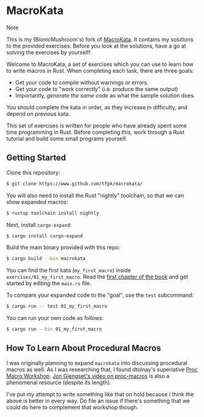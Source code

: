 # MacroKata

> [!NOTE]
> This is my (BionicMushroom's) fork of [MacroKata](https://github.com/tfpk/macrokata). It contains my solutions to the provided exercises. Before you look at the solutions, have a go at solving the exercises by yourself!

Welcome to MacroKata, a set of exercises which you can use to learn how to write
macros in Rust. When completing each task, there are three goals:

 - Get your code to compile without warnings or errors.
 - Get your code to "work correctly" (i.e. produce the same output)
 - Importantly, *generate the same code* as what the sample solution does.

You should complete the kata in order, as they increase in
difficulty, and depend on previous kata.

This set of exercises is written for people who have already spent some time
programming in Rust. Before completing this, work through a Rust tutorial
and build some small programs yourself. 

## Getting Started

Clone this repository:

``` sh
$ git clone https://www.github.com/tfpk/macrokata/
```

You will also need to install the Rust "nightly" toolchain, so that we can show
expanded macros:

``` sh
$ rustup toolchain install nightly
```

Next, install `cargo-expand`:

``` sh
$ cargo install cargo-expand
```

Build the main binary provided with this repo:

``` sh
$ cargo build --bin macrokata
```

You can find the first kata (`my_first_macro`) inside `exercises/01_my_first_macro`.
Read the [first chapter of the book](https://tfpk.github.io/macrokata/01_README.html)
and get started by editing the `main.rs` file.

To compare your expanded code to the "goal", use the `test` subcommand:

``` sh
$ cargo run -- test 01_my_first_macro
```

You can run your own code as follows:

``` sh
$ cargo run --bin 01_my_first_macro
```

## How To Learn About Procedural Macros

I was originally planning to expand `macrokata` into discussing procedural
macros as well. As I was researching that, I found dtolnay's superlative [Proc
Macro Workshop](https://github.com/dtolnay/proc-macro-workshop).
[Jon Gjengset's video on proc-macros](https://www.youtube.com/watch?v=geovSK3wMB8)
is also a phenomenal resource (despite its length).

I've put my attempt to write something like that on hold because I think the
above is better in every way. Do file an issue if there's something that we
could do here to complement that workshop though.
